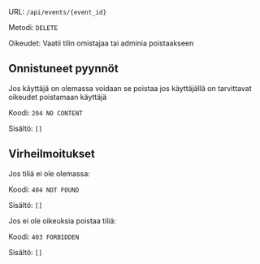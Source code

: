 URL: `/api/events/{event_id}`

Metodi: `DELETE`

Oikeudet: Vaatii tilin omistajaa tai adminia poistaakseen

## Onnistuneet pyynnöt 

Jos käyttäjä on olemassa voidaan se poistaa jos käyttäjällä on tarvittavat oikeudet poistamaan käyttäjä 

Koodi: `204 NO CONTENT`

Sisältö: `[]`

## Virheilmoitukset

Jos tiliä ei ole olemassa:

Koodi: `404 NOT FOUND`

Sisältö: `[]`

Jos ei ole oikeuksia poistaa tiliä:

Koodi: `403 FORBIDDEN`

Sisältö: `[]`
